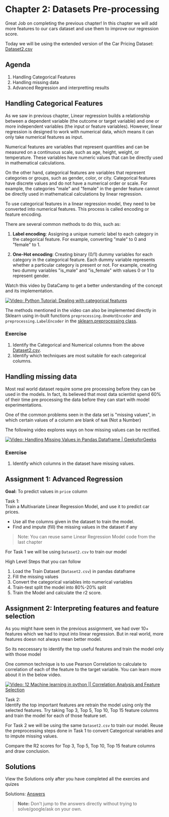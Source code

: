 # Chapter 2: Datasets Pre-processing

Great Job on completing the previous chapter! In this chapter we will add more features to our cars dataset and use them to improve our regression score.

Today we will be using the extended version of the Car Pricing Dataset: [Dataset2.csv](./Dataset2.csv)

## Agenda
1. Handling Categorical Features
2. Handling missing data
3. Advanced Regression and interpretting results

## Handling Categorical Features

As we saw in previous chapter, Linear regression builds a relationship between a dependent variable (the outcome or target variable) and one or more independent variables (the input or feature variables). However, linear regression is designed to work with numerical data, which means it can only take numerical features as input.

Numerical features are variables that represent quantities and can be measured on a continuous scale, such as age, height, weight, or temperature. These variables have numeric values that can be directly used in mathematical calculations.

On the other hand, categorical features are variables that represent categories or groups, such as gender, color, or city. Categorical features have discrete values and do not have a numerical order or scale. For example, the categories "male" and "female" in the gender feature cannot be directly used in mathematical calculations by linear regression.

To use categorical features in a linear regression model, they need to be converted into numerical features. This process is called encoding or feature encoding. 

There are several common methods to do this, such as:

1. **Label encoding**: Assigning a unique numeric label to each category in the categorical feature. For example, converting "male" to 0 and "female" to 1.

2. **One-Hot encoding**: Creating binary (0/1) dummy variables for each category in the categorical feature. Each dummy variable represents whether a particular category is present or not. For example, creating two dummy variables "is_male" and "is_female" with values 0 or 1 to represent gender.

Watch this video by DataCamp to get a better understanding of the concept and its implementation.

[![Video: Python Tutorial: Dealing with categorical features](https://img.youtube.com/vi/WXHLLO4FnZs/0.jpg)](https://www.youtube.com/watch?v=WXHLLO4FnZs "Python Tutorial: Dealing with categorical features")

The methods mentioned in the video can also be implemented directly in Sklearn using in-built functions `preprocessing.OneHotEncoder` and `preprocessing.LabelEncoder` in the [sklearn.preprocessing class](https://scikit-learn.org/stable/modules/classes.html#module-sklearn.preprocessing).

### Exercise

1. Identify the Categorical and Numerical columns from the above [Dataset2.csv](./Dataset2.csv).
2. Identify which techniques are most suitable for each categorical columns.

## Handling missing data

Most real world dataset require some pre processing before they can be used in the models. In fact, its believed that most data scientist spend 60% of their time pre processing the data before they can start with model experimentations.

One of the common problems seen in the data set is "missing values", in which certain values of a column are blank of `NaN` (Not a Number)

The following video explores ways on how missing values can be rectified.

[![Video: Handling Missing Values in Pandas Dataframe | GeeksforGeeks](https://img.youtube.com/vi/uDr67HBIPz8/0.jpg)](https://www.youtube.com/watch?v=uDr67HBIPz8 "Handling Missing Values in Pandas Dataframe | GeeksforGeeks")

### Exercise
1. Identify which columns in the dataset have missing values.

## Assignment 1: Advanced Regression 

**Goal:** To predict values in `price` column

Task 1:\
Train a Multivariate Linear Regression Model, and use it to predict car prices. 
- Use all the columns given in the dataset to train the model.
- Find and impute (fill) the missing values in the dataset if any

> Note: You can reuse same Linear Regression Model code from the last chapter 

For Task 1 we will be using `Dataset2.csv` to train our model

High Level Steps that you can follow
1. Load the Train Dataset (`Dataset2.csv`) in pandas dataframe
2. Fill the missing values
3. Convert the categorical variables into numerical variables
4. Train-test split the model into 80%-20% split
5. Train the Model and calculate the r2 score.

## Assignment 2: Interpreting features and feature selection

As you might have seen in the previous assignment, we had over 10+ features which we had to input into linear regression. But in real world, more features doesn not always mean better model.

So its neccessary to identify the top useful features and train the model only with those model

One common technique is to use Pearson Correlation to calculate to correlation of each of the feature to the target variable. You can learn more about it in the below video.

[![Video: 12 Machine learning in python || Correlation Analysis and Feature Selection](https://img.youtube.com/vi/BCuIq206lrA/0.jpg)](https://www.youtube.com/watch?v=BCuIq206lrA "12 Machine learning in python || Correlation Analysis and Feature Selection")

Task 2:\
Identify the top important features are retrain the model using only the selected features. Try taking Top 3, Top 5, Top 10, Top 15 feature columns and train the model for each of those feature set.

For Task 2 we will be using the same `Dataset2.csv` to train our model. Reuse the preprocessing steps done in Task 1 to convert Categorical variables and to impute missing values.

Compare the R2 scores for Top 3, Top 5, Top 10, Top 15 feature columns and draw conclusion.

## Solutions
View the Solutions only after you have completed all the exercies and quizes

Solutions: [Answers](./Answers.md) 
> **Note:** Don't jump to the answers directly without trying to solve/google/ask on your own.
